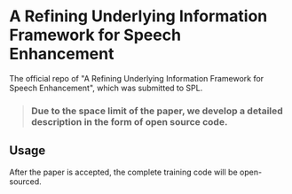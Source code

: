 # A Refining Underlying Information Framework for Speech Enhancement

The official repo of "A Refining Underlying Information Framework for Speech Enhancement", which was submitted to SPL. 


> ### Due to the space limit of the paper, we develop a detailed description in the form of open source code.



## Usage

After the paper is accepted, the complete training code will be open-sourced.
